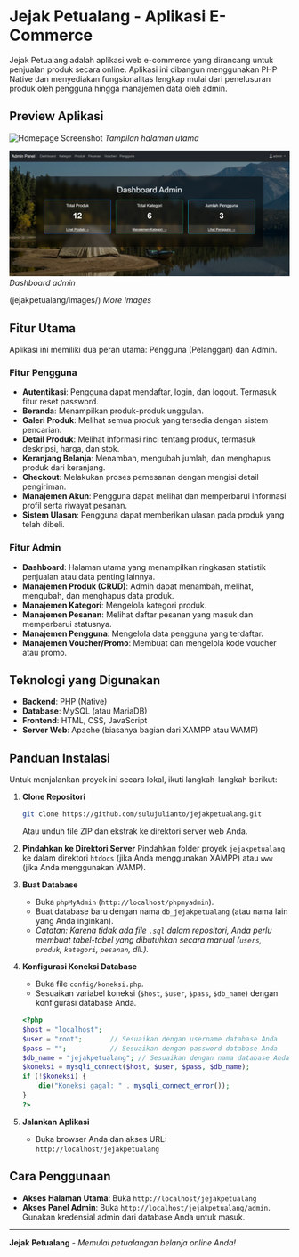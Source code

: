 # Jejak Petualang - Aplikasi E-Commerce

Jejak Petualang adalah aplikasi web e-commerce yang dirancang untuk penjualan produk secara online. Aplikasi ini dibangun menggunakan PHP Native dan menyediakan fungsionalitas lengkap mulai dari penelusuran produk oleh pengguna hingga manajemen data oleh admin.

## Preview Aplikasi

![Homepage Screenshot](jejakpetualang/images/homepage.png)
*Tampilan halaman utama*

![Admin Dashboard](jejakpetualang/images/admin-dashboard.png)
*Dashboard admin*

(jejakpetualang/images/)
*More Images*

## Fitur Utama

Aplikasi ini memiliki dua peran utama: Pengguna (Pelanggan) dan Admin.

### Fitur Pengguna
- **Autentikasi**: Pengguna dapat mendaftar, login, dan logout. Termasuk fitur reset password.
- **Beranda**: Menampilkan produk-produk unggulan.
- **Galeri Produk**: Melihat semua produk yang tersedia dengan sistem pencarian.
- **Detail Produk**: Melihat informasi rinci tentang produk, termasuk deskripsi, harga, dan stok.
- **Keranjang Belanja**: Menambah, mengubah jumlah, dan menghapus produk dari keranjang.
- **Checkout**: Melakukan proses pemesanan dengan mengisi detail pengiriman.
- **Manajemen Akun**: Pengguna dapat melihat dan memperbarui informasi profil serta riwayat pesanan.
- **Sistem Ulasan**: Pengguna dapat memberikan ulasan pada produk yang telah dibeli.

### Fitur Admin
- **Dashboard**: Halaman utama yang menampilkan ringkasan statistik penjualan atau data penting lainnya.
- **Manajemen Produk (CRUD)**: Admin dapat menambah, melihat, mengubah, dan menghapus data produk.
- **Manajemen Kategori**: Mengelola kategori produk.
- **Manajemen Pesanan**: Melihat daftar pesanan yang masuk dan memperbarui statusnya.
- **Manajemen Pengguna**: Mengelola data pengguna yang terdaftar.
- **Manajemen Voucher/Promo**: Membuat dan mengelola kode voucher atau promo.

## Teknologi yang Digunakan
- **Backend**: PHP (Native)
- **Database**: MySQL (atau MariaDB)
- **Frontend**: HTML, CSS, JavaScript
- **Server Web**: Apache (biasanya bagian dari XAMPP atau WAMP)

## Panduan Instalasi

Untuk menjalankan proyek ini secara lokal, ikuti langkah-langkah berikut:

1. **Clone Repositori**
   ```bash
   git clone https://github.com/sulujulianto/jejakpetualang.git
   ```
   Atau unduh file ZIP dan ekstrak ke direktori server web Anda.

2. **Pindahkan ke Direktori Server**
   Pindahkan folder proyek `jejakpetualang` ke dalam direktori `htdocs` (jika Anda menggunakan XAMPP) atau `www` (jika Anda menggunakan WAMP).

3. **Buat Database**
   - Buka `phpMyAdmin` (`http://localhost/phpmyadmin`).
   - Buat database baru dengan nama `db_jejakpetualang` (atau nama lain yang Anda inginkan).
   - *Catatan: Karena tidak ada file `.sql` dalam repositori, Anda perlu membuat tabel-tabel yang dibutuhkan secara manual (`users`, `produk`, `kategori`, `pesanan`, dll.).*

4. **Konfigurasi Koneksi Database**
   - Buka file `config/koneksi.php`.
   - Sesuaikan variabel koneksi (`$host`, `$user`, `$pass`, `$db_name`) dengan konfigurasi database Anda.
   ```php
   <?php
   $host = "localhost";
   $user = "root";       // Sesuaikan dengan username database Anda
   $pass = "";           // Sesuaikan dengan password database Anda
   $db_name = "jejakpetualang"; // Sesuaikan dengan nama database Anda
   $koneksi = mysqli_connect($host, $user, $pass, $db_name);
   if (!$koneksi) {
       die("Koneksi gagal: " . mysqli_connect_error());
   }
   ?>
   ```

5. **Jalankan Aplikasi**
   - Buka browser Anda dan akses URL: `http://localhost/jejakpetualang`

## Cara Penggunaan
- **Akses Halaman Utama**: Buka `http://localhost/jejakpetualang`
- **Akses Panel Admin**: Buka `http://localhost/jejakpetualang/admin`. Gunakan kredensial admin dari database Anda untuk masuk.

---

**Jejak Petualang** - *Memulai petualangan belanja online Anda!*